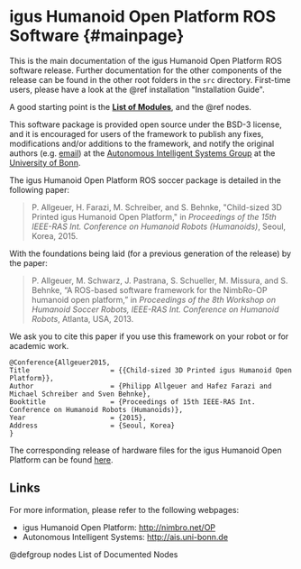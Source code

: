 igus Humanoid Open Platform ROS Software {#mainpage}
========================================

This is the main documentation of the igus Humanoid Open Platform ROS software release.
Further documentation for the other components of the release can be found in the other
root folders in the `src` directory. First-time users, please have a look at the
@ref installation "Installation Guide".

A good starting point is the <a href="modules.html"><b>List of Modules</b></a>, and the @ref nodes.

This software package is provided open source under the BSD-3 license, and it is encouraged
for users of the framework to publish any fixes, modifications and/or additions to the
framework, and notify the original authors (e.g. [email](mailto:pallgeuer@ais.uni-bonn.de)) at the
[Autonomous Intelligent Systems Group](http://ais.uni-bonn.de)
at the [University of Bonn](http://www.uni-bonn.de).

The igus Humanoid Open Platform ROS soccer package is detailed in the following paper:

> P. Allgeuer, H. Farazi, M. Schreiber, and S. Behnke, "Child-sized 3D Printed
> igus Humanoid Open Platform," in _Proceedings of the 15th IEEE-RAS Int.
> Conference on Humanoid Robots (Humanoids)_, Seoul, Korea, 2015.

With the foundations being laid (for a previous generation of the release) by the paper:

> P. Allgeuer, M. Schwarz, J. Pastrana, S. Schueller, M. Missura, and
> S. Behnke, “A ROS-based software framework for the NimbRo-OP
> humanoid open platform,” in _Proceedings of the 8th Workshop on
> Humanoid Soccer Robots, IEEE-RAS Int. Conference on Humanoid
> Robots_, Atlanta, USA, 2013.

We ask you to cite this paper if you use this framework on your robot or for academic work.

	@Conference{Allgeuer2015,
	Title                    = {{Child-sized 3D Printed igus Humanoid Open Platform}},
	Author                   = {Philipp Allgeuer and Hafez Farazi and Michael Schreiber and Sven Behnke},
	Booktitle                = {Proceedings of 15th IEEE-RAS Int. Conference on Humanoid Robots (Humanoids)},
	Year                     = {2015},
	Address                  = {Seoul, Korea}
	}

The corresponding release of hardware files for the igus Humanoid Open Platform can be found
[here](https://github.com/igusGmbH/HumanoidOpenPlatform).

Links
-----
For more information, please refer to the following webpages:

* igus Humanoid Open Platform: http://nimbro.net/OP
* Autonomous Intelligent Systems: http://ais.uni-bonn.de

@defgroup nodes List of Documented Nodes
